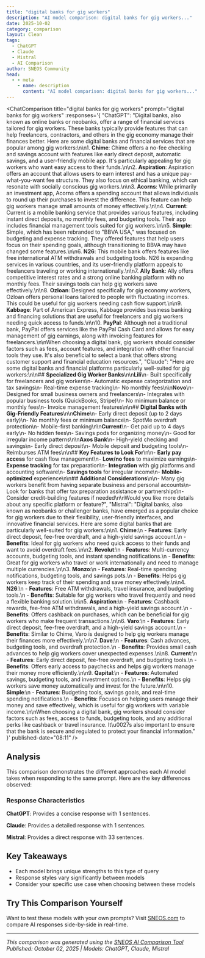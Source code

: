 ```yaml
---
title: "digital banks for gig workers"
description: "AI model comparison: digital banks for gig workers..."
date: 2025-10-02
category: comparison
layout: Clean
tags:
  - ChatGPT
  - Claude
  - Mistral
  - AI Comparison
author: SNEOS Community
head:
  - - meta
    - name: description
      content: "AI model comparison: digital banks for gig workers..."
---
```


<ChatComparison
  title="digital banks for gig workers"
  prompt="digital banks for gig workers"
  :responses='{
    "ChatGPT": "Digital banks, also known as online banks or neobanks, offer a range of financial services tailored for gig workers. These banks typically provide features that can help freelancers, contractors, and others in the gig economy manage their finances better. Here are some digital banks and financial services that are popular among gig workers:\n\n1. **Chime**: Chime offers a no-fee checking and savings account with features like early direct deposit, automatic savings, and a user-friendly mobile app. It's particularly appealing for gig workers who want easy access to their funds.\n\n2. **Aspiration**: Aspiration offers an account that allows users to earn interest and has a unique pay-what-you-want fee structure. They also focus on ethical banking, which can resonate with socially conscious gig workers.\n\n3. **Acorns**: While primarily an investment app, Acorns offers a spending account that allows individuals to round up their purchases to invest the difference. This feature can help gig workers manage small amounts of money effectively.\n\n4. **Current**: Current is a mobile banking service that provides various features, including instant direct deposits, no monthly fees, and budgeting tools. Their app includes financial management tools suited for gig workers.\n\n5. **Simple**: Simple, which has been rebranded to \"BBVA USA,\" was focused on budgeting and expense tracking. They offered features that help users focus on their spending goals, although transitioning to BBVA may have changed some features.\n\n6. **N26**: This mobile bank offers features like free international ATM withdrawals and budgeting tools. N26 is expanding services in various countries, and its user-friendly platform appeals to freelancers traveling or working internationally.\n\n7. **Ally Bank**: Ally offers competitive interest rates and a strong online banking platform with no monthly fees. Their savings tools can help gig workers save effectively.\n\n8. **Ozloan**: Designed specifically for gig economy workers, Ozloan offers personal loans tailored to people with fluctuating incomes. This could be useful for gig workers needing cash flow support.\n\n9. **Kabbage**: Part of American Express, Kabbage provides business banking and financing solutions that are useful for freelancers and gig workers needing quick access to funds.\n\n10. **PayPal**: Although not a traditional bank, PayPal offers services like the PayPal Cash Card and allows for easy management of gig earnings, along with invoicing features for freelancers.\n\nWhen choosing a digital bank, gig workers should consider factors such as fees, account features, and integration with other financial tools they use. It's also beneficial to select a bank that offers strong customer support and financial education resources.",
    "Claude": "Here are some digital banks and financial platforms particularly well-suited for gig workers:\n\n## **Specialized Gig Worker Banks**\n\n**Lili**\n- Built specifically for freelancers and gig workers\n- Automatic expense categorization and tax savings\n- Real-time expense tracking\n- No monthly fees\n\n**Novo**\n- Designed for small business owners and freelancers\n- Integrates with popular business tools (QuickBooks, Stripe)\n- No minimum balance or monthly fees\n- Invoice management features\n\n## **Digital Banks with Gig-Friendly Features**\n\n**Chime**\n- Early direct deposit (up to 2 days early)\n- No monthly fees or minimum balance\n- SpotMe overdraft protection\n- Mobile-first banking\n\n**Current**\n- Get paid up to 4 days early\n- No hidden fees\n- Savings pods for organizing money\n- Good for irregular income patterns\n\n**Axos Bank**\n- High-yield checking and savings\n- Early direct deposit\n- Mobile deposit and budgeting tools\n- Reimburses ATM fees\n\n## **Key Features to Look For**\n\n- **Early pay access** for cash flow management\n- **Low/no fees** to maximize earnings\n- **Expense tracking** for tax preparation\n- **Integration** with gig platforms and accounting software\n- **Savings tools** for irregular income\n- **Mobile-optimized** experience\n\n## **Additional Considerations**\n\n- Many gig workers benefit from having separate business and personal accounts\n- Look for banks that offer tax preparation assistance or partnerships\n- Consider credit-building features if needed\n\nWould you like more details about any specific platform or feature?",
    "Mistral": "Digital banks, also known as neobanks or challenger banks, have emerged as a popular choice for gig workers due to their flexibility, user-friendly interfaces, and innovative financial services. Here are some digital banks that are particularly well-suited for gig workers:\n\n1. **Chime**:\n   - **Features**: Early direct deposit, fee-free overdraft, and a high-yield savings account.\n   - **Benefits**: Ideal for gig workers who need quick access to their funds and want to avoid overdraft fees.\n\n2. **Revolut**:\n   - **Features**: Multi-currency accounts, budgeting tools, and instant spending notifications.\n   - **Benefits**: Great for gig workers who travel or work internationally and need to manage multiple currencies.\n\n3. **Monzo**:\n   - **Features**: Real-time spending notifications, budgeting tools, and savings pots.\n   - **Benefits**: Helps gig workers keep track of their spending and save money effectively.\n\n4. **N26**:\n   - **Features**: Free ATM withdrawals, travel insurance, and budgeting tools.\n   - **Benefits**: Suitable for gig workers who travel frequently and need a flexible banking solution.\n\n5. **Aspiration**:\n   - **Features**: Cashback rewards, fee-free ATM withdrawals, and a high-yield savings account.\n   - **Benefits**: Offers cashback on purchases, which can be beneficial for gig workers who make frequent transactions.\n\n6. **Varo**:\n   - **Features**: Early direct deposit, fee-free overdraft, and a high-yield savings account.\n   - **Benefits**: Similar to Chime, Varo is designed to help gig workers manage their finances more effectively.\n\n7. **Dave**:\n   - **Features**: Cash advances, budgeting tools, and overdraft protection.\n   - **Benefits**: Provides small cash advances to help gig workers cover unexpected expenses.\n\n8. **Current**:\n   - **Features**: Early direct deposit, fee-free overdraft, and budgeting tools.\n   - **Benefits**: Offers early access to paychecks and helps gig workers manage their money more efficiently.\n\n9. **Qapital**:\n   - **Features**: Automated savings, budgeting tools, and investment options.\n   - **Benefits**: Helps gig workers save money automatically and invest for the future.\n\n10. **Simple**:\n    - **Features**: Budgeting tools, savings goals, and real-time spending notifications.\n    - **Benefits**: Focuses on helping users manage their money and save effectively, which is useful for gig workers with variable income.\n\nWhen choosing a digital bank, gig workers should consider factors such as fees, access to funds, budgeting tools, and any additional perks like cashback or travel insurance. It\u0027s also important to ensure that the bank is secure and regulated to protect your financial information."
  }'
  published-date="08:11"
/>

## Analysis

This comparison demonstrates the different approaches each AI model takes when responding to the same prompt. Here are the key differences observed:

### Response Characteristics

**ChatGPT**: Provides a concise response with 1 sentences. 

**Claude**: Provides a detailed response with 1 sentences. 

**Mistral**: Provides a direct response with 33 sentences. 

## Key Takeaways

- Each model brings unique strengths to this type of query
- Response styles vary significantly between models
- Consider your specific use case when choosing between these models

## Try This Comparison Yourself

Want to test these models with your own prompts? Visit [SNEOS.com](https://sneos.com) to compare AI responses side-by-side in real-time.

---

*This comparison was generated using the [SNEOS AI Comparison Tool](https://sneos.com)*
*Published: October 02, 2025 | Models: ChatGPT, Claude, Mistral*
